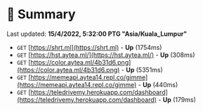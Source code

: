 # 📖 Summary
Last updated: **15/4/2022, 5:32:00 PTG "Asia/Kuala_Lumpur"**

- `GET` [https://shrt.ml](https://shrt.ml) - **Up** (1754ms)
- `GET` [https://hst.aytea.ml/](https://hst.aytea.ml/) - **Up** (308ms)
- `GET` [https://color.aytea.ml/4b31d6.png](https://color.aytea.ml/4b31d6.png) - **Up** (5351ms)
- `GET` [https://memeapi.aytea14.repl.co/gimme](https://memeapi.aytea14.repl.co/gimme) - **Up** (440ms)
- `GET` [https://teledrivemy.herokuapp.com/dashboard](https://teledrivemy.herokuapp.com/dashboard) - **Up** (179ms)
